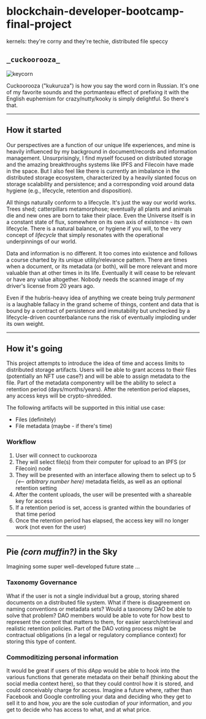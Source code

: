 # blockchain-developer-bootcamp-final-project
kernels: they're corny and they're techie, distributed file speccy 

## `_cuckoorooza_`
![keycorn](https://user-images.githubusercontent.com/70670631/134788868-e594097d-cbcf-4ef9-879a-c6c3d259c47f.png)

Cuckoorooza ("kukuruza") is how you say the word corn in Russian.  It's one of my favorite sounds and the portmanteau effect of prefixing it with the English euphemism for crazy/nutty/kooky is simply delightful.  So there's that.

****************

## How it started

Our perspectives are a function of our unique life experiences, and mine is heavily influenced by my background in document/records and information management. Unsurprisingly, I find myself focused on distributed storage and the amazing breakthroughs systems like IPFS and Filecoin have made in the space. But I also feel like there is currently an imbalance in the distributed storage ecosystem, characterized by a heavily slanted focus on storage scalability and persistence; and a corresponding void around data hygiene (e.g., lifecycle, retention and disposition).

All things naturally conform to a lifecycle. It's just the way our world works. Trees shed; catterpillars metamorphose; eventually all plants and animals die and new ones are born to take their place. Even the Universe itself is in a constant state of flux, somewhere on its own axis of existence - its own lifecycle. There is a natural balance, or hygiene if you will, to the very concept of *lifecycle* that simply resonates with the operational underpinnings of our world. 

Data and information is no different. It too comes into existence and follows a course charted by its unique utility/relevance pattern. There are times when a document, or its metadata (or both), will be more relevant and more valuable than at other times in its life. Eventually it will cease to be relevant or have any value altogether. Nobody needs the scanned image of my driver's license from 20 years ago.

Even if the hubris-heavy idea of anything we create being truly *permanent* is a laughable fallacy in the grand scheme of things, content and data that is bound by a contract of persistence and immutability but unchecked by a lifecycle-driven counterbalance runs the risk of eventually imploding under its own weight.

****************

## How it's going

This project attempts to introduce the idea of time and access limits to distributed storage artifacts. Users will be able to grant access to their files (potentially an NFT use case?) and will be able to assign metadata to the file. Part of the metadata componentry will be the ability to select a retention period (days/months/years). After the retention period elapses, any access keys will be crypto-shredded.  

The following artifacts will be supported in this initial use case:

* Files (definitely) 
* File metadata (maybe - if there's time)

### Workflow

1. User will connect to cuckooroza 
2. They will select file(s) from their computer for upload to an IPFS (or Filecoin) node
3. They will be presented with an interface allowing them to select up to 5 *(<-- arbitrary number here)* metadata fields, as well as an optional retention setting
4. After the content uploads, the user will be presented with a shareable key for access
5. If a retention period is set, access is granted within the boundaries of that time period
6. Once the retention period has elapsed, the access key will no longer work (not even for the user)

****************

## Pie *(corn muffin?)* in the Sky

Imagining some super well-developed future state ... 

### Taxonomy Governance

What if the user is not a single individual but a group, storing shared documents on a distributed file system. What if there is disagreement on naming conventions or metadata sets? Would a taxonomy DAO be able to solve that problem? DAO members would be able to vote for how best to represent the content that matters to them, for easier search/retrieval and realistic retention policies. Part of the DAO voting process might be contractual obligations (in a legal or regulatory compliance context) for storing this type of content.

### Commoditizing personal information

It would be great if users of this dApp would be able to hook into the various functions that generate metadata on their behalf (thinking about the social media context here), so that they could control how it is stored, and could conceivably charge for access.  Imagine a future where, rather than Facebook and Google controlling your data and deciding who they get to sell it to and how, *you* are the sole custodian of *your* information, and *you* get to decide who has access to what, and at what price.

